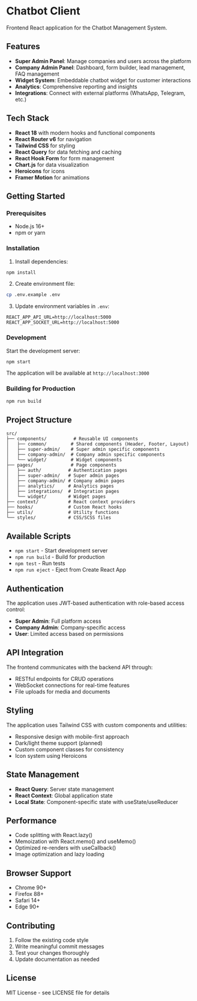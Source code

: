 # Chatbot Client

Frontend React application for the Chatbot Management System.

## Features

- **Super Admin Panel**: Manage companies and users across the platform
- **Company Admin Panel**: Dashboard, form builder, lead management, FAQ management
- **Widget System**: Embeddable chatbot widget for customer interactions
- **Analytics**: Comprehensive reporting and insights
- **Integrations**: Connect with external platforms (WhatsApp, Telegram, etc.)

## Tech Stack

- **React 18** with modern hooks and functional components
- **React Router v6** for navigation
- **Tailwind CSS** for styling
- **React Query** for data fetching and caching
- **React Hook Form** for form management
- **Chart.js** for data visualization
- **Heroicons** for icons
- **Framer Motion** for animations

## Getting Started

### Prerequisites

- Node.js 16+ 
- npm or yarn

### Installation

1. Install dependencies:
```bash
npm install
```

2. Create environment file:
```bash
cp .env.example .env
```

3. Update environment variables in `.env`:
```env
REACT_APP_API_URL=http://localhost:5000
REACT_APP_SOCKET_URL=http://localhost:5000
```

### Development

Start the development server:
```bash
npm start
```

The application will be available at `http://localhost:3000`

### Building for Production

```bash
npm run build
```

## Project Structure

```
src/
├── components/          # Reusable UI components
│   ├── common/         # Shared components (Header, Footer, Layout)
│   ├── super-admin/    # Super admin specific components
│   ├── company-admin/  # Company admin specific components
│   └── widget/         # Widget components
├── pages/              # Page components
│   ├── auth/          # Authentication pages
│   ├── super-admin/   # Super admin pages
│   ├── company-admin/ # Company admin pages
│   ├── analytics/     # Analytics pages
│   ├── integrations/  # Integration pages
│   └── widget/        # Widget pages
├── context/           # React context providers
├── hooks/             # Custom React hooks
├── utils/             # Utility functions
└── styles/            # CSS/SCSS files
```

## Available Scripts

- `npm start` - Start development server
- `npm run build` - Build for production
- `npm test` - Run tests
- `npm run eject` - Eject from Create React App

## Authentication

The application uses JWT-based authentication with role-based access control:

- **Super Admin**: Full platform access
- **Company Admin**: Company-specific access
- **User**: Limited access based on permissions

## API Integration

The frontend communicates with the backend API through:

- RESTful endpoints for CRUD operations
- WebSocket connections for real-time features
- File uploads for media and documents

## Styling

The application uses Tailwind CSS with custom components and utilities:

- Responsive design with mobile-first approach
- Dark/light theme support (planned)
- Custom component classes for consistency
- Icon system using Heroicons

## State Management

- **React Query**: Server state management
- **React Context**: Global application state
- **Local State**: Component-specific state with useState/useReducer

## Performance

- Code splitting with React.lazy()
- Memoization with React.memo() and useMemo()
- Optimized re-renders with useCallback()
- Image optimization and lazy loading

## Browser Support

- Chrome 90+
- Firefox 88+
- Safari 14+
- Edge 90+

## Contributing

1. Follow the existing code style
2. Write meaningful commit messages
3. Test your changes thoroughly
4. Update documentation as needed

## License

MIT License - see LICENSE file for details
